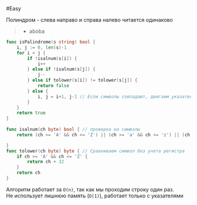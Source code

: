 #Easy

Полиндром - слева направо и справа налево читается одинаково
>- aboba
```go
func isPalindrome(s string) bool {
    i, j := 0, len(s)-1
    for i < j {
        if !isalnum(s[i]) {
            i++
        } else if !isalnum(s[j]) {
            j--
        } else if tolower(s[i]) != tolower(s[j]) {
            return false
        } else {
            i, j = i+1, j-1 // Если символы совпадают, двигаем указатели к центру
        }
    }
    return true
}
 
func isalnum(ch byte) bool { // проверка на символы
    return (ch >= 'A' && ch <= 'Z') || (ch >= 'a' && ch <= 'z') || (ch >= '0' && ch <= '9')

}
func tolower(ch byte) byte { // Сравниваем символ без учета регистра
    if ch >= 'A' && ch <= 'Z' {
        return ch + 32
    }
    return ch
}
```

Алгоритм работает за `O(n)`, так как мы проходим строку один раз.  
Не использует лишнюю память (`O(1)`), работает только с указателями
